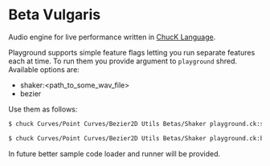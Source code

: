 # Beta Vulgaris
Audio engine for live performance written in [ChucK Language](http://chuck.cs.princeton.edu/).

Playground supports simple feature flags letting you run separate features each at time. To run them you provide argument to `playground` shred. Available options are:

 * shaker:<path_to_some_wav_file>
 * bezier

Use them as follows:

```bash
$ chuck Curves/Point Curves/Bezier2D Utils Betas/Shaker playground.ck:shaker:<path_to_some_wav_file>
```

```bash
$ chuck Curves/Point Curves/Bezier2D Utils Betas/Shaker playground.ck:bezier
```

In future better sample code loader and runner will be provided.
